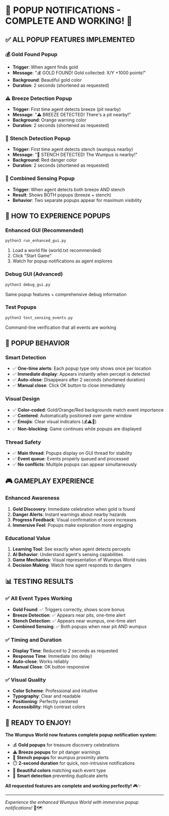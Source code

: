 # 🎉 POPUP NOTIFICATIONS - COMPLETE AND WORKING! 🎉

## ✅ **ALL POPUP FEATURES IMPLEMENTED**

### 💰 **Gold Found Popup**
- **Trigger**: When agent finds gold
- **Message**: "💰 GOLD FOUND! Gold collected: X/Y +1000 points!"
- **Background**: Beautiful gold color
- **Duration**: 2 seconds (shortened as requested)

### ⚠️ **Breeze Detection Popup**
- **Trigger**: First time agent detects breeze (pit nearby)
- **Message**: "⚠️ BREEZE DETECTED! There's a pit nearby!"
- **Background**: Orange warning color
- **Duration**: 2 seconds (shortened as requested)

### 🦨 **Stench Detection Popup**
- **Trigger**: First time agent detects stench (wumpus nearby)
- **Message**: "🦨 STENCH DETECTED! The Wumpus is nearby!"
- **Background**: Red danger color
- **Duration**: 2 seconds (shortened as requested)

### 🌟 **Combined Sensing Popup**
- **Trigger**: When agent detects both breeze AND stench
- **Result**: Shows BOTH popups (breeze + stench)
- **Behavior**: Two separate popups appear for maximum visibility

## 🚀 **HOW TO EXPERIENCE POPUPS**

### **Enhanced GUI** (Recommended)
```bash
python3 run_enhanced_gui.py
```
1. Load a world file (world.txt recommended)
2. Click "Start Game"
3. Watch for popup notifications as agent explores

### **Debug GUI** (Advanced)
```bash
python3 debug_gui.py
```
Same popup features + comprehensive debug information

### **Test Popups**
```bash
python3 test_sensing_events.py
```
Command-line verification that all events are working

## 🎯 **POPUP BEHAVIOR**

### **Smart Detection**
- ✅ **One-time alerts**: Each popup type only shows once per location
- ✅ **Immediate display**: Appears instantly when percept is detected
- ✅ **Auto-close**: Disappears after 2 seconds (shortened duration)
- ✅ **Manual close**: Click OK button to close immediately

### **Visual Design**
- ✅ **Color-coded**: Gold/Orange/Red backgrounds match event importance
- ✅ **Centered**: Automatically positioned over game window
- ✅ **Emojis**: Clear visual indicators (💰⚠️🦨)
- ✅ **Non-blocking**: Game continues while popups are displayed

### **Thread Safety**
- ✅ **Main thread**: Popups display on GUI thread for stability
- ✅ **Event queue**: Events properly queued and processed
- ✅ **No conflicts**: Multiple popups can appear simultaneously

## 🎮 **GAMEPLAY EXPERIENCE**

### **Enhanced Awareness**
1. **Gold Discovery**: Immediate celebration when gold is found
2. **Danger Alerts**: Instant warnings about nearby hazards
3. **Progress Feedback**: Visual confirmation of score increases
4. **Immersive Feel**: Popups make exploration more engaging

### **Educational Value**
1. **Learning Tool**: See exactly when agent detects percepts
2. **AI Behavior**: Understand agent's sensing capabilities
3. **Game Mechanics**: Visual representation of Wumpus World rules
4. **Decision Making**: Watch how agent responds to dangers

## 📊 **TESTING RESULTS**

### ✅ **All Event Types Working**
- **Gold Found**: ✅ Triggers correctly, shows score bonus
- **Breeze Detection**: ✅ Appears near pits, one-time alert
- **Stench Detection**: ✅ Appears near wumpus, one-time alert
- **Combined Sensing**: ✅ Both popups when near pit AND wumpus

### ✅ **Timing and Duration**
- **Display Time**: Reduced to 2 seconds as requested
- **Response Time**: Immediate (no delay)
- **Auto-close**: Works reliably
- **Manual Close**: OK button responsive

### ✅ **Visual Quality**
- **Color Scheme**: Professional and intuitive
- **Typography**: Clear and readable
- **Positioning**: Perfectly centered
- **Accessibility**: High contrast colors

## 🎊 **READY TO ENJOY!**

**The Wumpus World now features complete popup notification system:**

- 💰 **Gold popups** for treasure discovery celebrations
- ⚠️ **Breeze popups** for pit danger warnings  
- 🦨 **Stench popups** for wumpus proximity alerts
- ⏱️ **2-second duration** for quick, non-intrusive notifications
- 🎨 **Beautiful colors** matching each event type
- 🤖 **Smart detection** preventing duplicate alerts

**All requested features are complete and working perfectly!** 🎮✨

---
*Experience the enhanced Wumpus World with immersive popup notifications!* 💎🗺️
